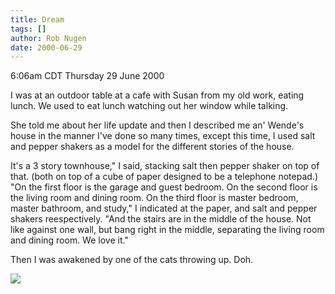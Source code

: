 ```yaml
---
title: Dream
tags: []
author: Rob Nugen
date: 2000-06-29
---
```


<title></title>
<p class=date>6:06am CDT Thursday 29 June 2000</p>

<p class="dream">I was at an outdoor table at a cafe with Susan from my old work,
eating lunch.  We used to eat lunch watching out her window while
talking.

<p class="dream">She told me about her life update and then I described me an'
Wende's house in the manner I've done so many times, except this time,
I used salt and pepper shakers as a model for the different stories of
the house.

<p class="dream">It's a 3 story townhouse," I said, stacking salt then pepper shaker
on top of that. (both on top of a cube of paper designed to be a
telephone notepad.)  "On the first floor is the garage and guest
bedroom.  On the second floor is the living room and dining room.
On the third floor is master bedroom, master bathroom, and study," I
indicated at the paper, and salt and pepper shakers reespectively.
"And the stairs are in the middle of the house.  Not like against one
wall, but bang right in the middle, separating the living room and
dining room.  We love it."


<p>Then I was awakened by one of the cats throwing up.  Doh.

<p><img src='/images/rob/wL-ROB.gif'>

